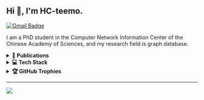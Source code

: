 ## Hi 👋, I'm HC-teemo.

[![Gmail Badge](https://img.shields.io/badge/-huchuan@cnic.cn-c14438?style=flat&logo=gmail&logoColor=white)](mailto:huchuan@cnic.cn "Connect via Email")


I am a PhD student in the Computer Network Information Center of the Chinese Academy of Sciences, and my research field is graph database.

<details>
  <summary><b>📑 Publications</b></summary>
  
  - Zhihong Shen, **Chuan Hu**, and Zihao Zhao. (2023) Lynx: A Graph Query Framework for Multiple Heterogeneous Data Sources. VLDB 2023.
  - Zeng Chenglin, Wang Huajin, Shen Zhihong and **Hu Chuan**. (2023) A benchmark for Dynamic Graph version management. SSDBM 2023.
  - Zihao Zhao, Xiaodong Ge, Zhihong Shen, **Hu Chuan**. (2023) S2CTrans: Building a Bridge from SPARQL to Cypher. DEXA 2023.
  - Zihao Zhao, Hu Chuan, Zhihong Shen, Along Mao, Hao Ren. (2023) A Key-Value Based Approach to Scalable Graph Database. DEXA 2023.
  - Zhao, Z., Shen, Z., Mao, A., Wang, H., & **Hu, C**. (2023). PandaDB: An AI-Native Graph Database for Unified Managing Structured and Unstructured Data. DASFAA 2023, Tianjin, China, April 17–20, 2023, Proceedings, Part IV (pp. 669-673).
  - Shi, W., Fan, G., Shen, Z., **Hu, C.**, Ma, J., Zhou, Y., ... & Wu, L. (2022). gcCov: Linked open data for global coronavirus studies. Mlife, 1(1), 92-95.
  - Shen, Z., Zhao, Z., Wang, H., Liu, Z., **Hu, C.**, & Zhou, C. (2021). PandaDB: Intelligent Management System for Heterogeneous Data. Int. J. Softw. Informatics, 11(1), 69-90.
  - 沈志宏, 赵子豪, 王华进, 刘忠新, **胡川**, & 周园春. (2021). PandaDB: 一种异构数据智能融合管理系统. Journal of Software, 32(3), 763-780.
</details>

<details>
  <summary><b>💻 Tech Stack</b></summary>

![Java](https://img.shields.io/badge/java-%23ED8B00.svg?style=for-the-badge&logo=openjdk&logoColor=white) ![Scala](https://img.shields.io/badge/scala-%23DC322F.svg?style=for-the-badge&logo=scala&logoColor=white) ![TypeScript](https://img.shields.io/badge/typescript-%23007ACC.svg?style=for-the-badge&logo=typescript&logoColor=white) ![JavaScript](https://img.shields.io/badge/javascript-%23323330.svg?style=for-the-badge&logo=javascript&logoColor=%23F7DF1E) ![Neo4J](https://img.shields.io/badge/Neo4j-008CC1?style=for-the-badge&logo=neo4j&logoColor=white)

</details>

<!--## 📊 GitHub Stats:
 ![](https://github-readme-stats.vercel.app/api?username=HC-teemo&theme=swift&hide_border=false&include_all_commits=true&count_private=true)<br/>
![](https://github-readme-streak-stats.herokuapp.com/?user=HC-teemo&theme=swift&hide_border=false)
![](https://github-readme-stats.vercel.app/api/top-langs/?username=HC-teemo&theme=swift&hide_border=false&include_all_commits=true&count_private=true&layout=compact) -->
<details>
  <summary><b>🏆 GitHub Trophies</b></summary>

![](https://github-profile-trophy.vercel.app/?username=HC-teemo&theme=flat&no-frame=false&no-bg=true&margin-w=4)

</details>

---
[![](https://visitcount.itsvg.in/api?id=HC-teemo&icon=5&color=12)](https://visitcount.itsvg.in)

<!-- Proudly created with GPRM ( https://gprm.itsvg.in ) -->
